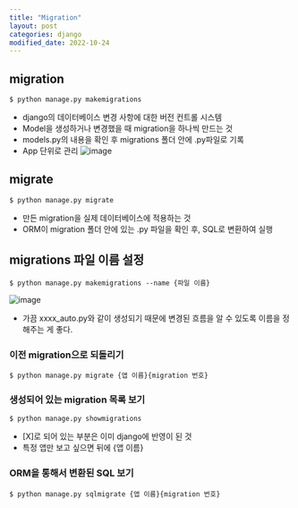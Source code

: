 ```yaml
---
title: "Migration"
layout: post
categories: django
modified_date: 2022-10-24
---
```


## migration
```terminal
$ python manage.py makemigrations
```
- django의 데이터베이스 변경 사항에 대한 버전 컨트롤 시스템
- Model을 생성하거나 변경했을 때 migration을 하나씩 만드는 것
- models.py의 내용을 확인 후 migrations 폴더 안에 .py파일로 기록
- App 단위로 관리
![image](https://user-images.githubusercontent.com/54443194/197414829-fee41252-c5c0-40de-9338-8e6f7f2f2d3b.png)


## migrate
```terminal
$ python manage.py migrate
```	
- 만든 migration을 실제 데이터베이스에 적용하는 것
- ORM이 migration 폴더 안에 있는 .py 파일을 확인 후, SQL로 변환하여 실행


## migrations 파일 이름 설정
```terminal
$ python manage.py makemigrations --name {파일 이름}
```
![image](https://user-images.githubusercontent.com/54443194/197416777-23e89cf8-311d-4646-b6e0-da9504aa5922.png)
- 가끔 xxxx_auto.py와 같이 생성되기 때문에 변경된 흐름을 알 수 있도록 이름을 정해주는 게 좋다.


### 이전 migration으로 되돌리기
```terminal
$ python manage.py migrate {앱 이름}{migration 번호}
```


### 생성되어 있는 migration 목록 보기 
```terminal
$ python manage.py showmigrations
```
- [X]로 되어 있는 부분은 이미 django에 반영이 된 것
- 특정 앱만 보고 싶으면 뒤에 {앱 이름}


### ORM을 통해서 변환된 SQL 보기
```terminal
$ python manage.py sqlmigrate {앱 이름}{migration 번호}
```


